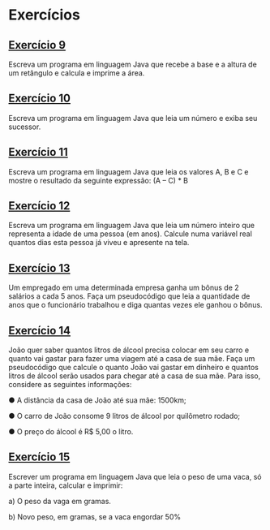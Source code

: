 # Exercícios

## [Exercício 9](./exercicio_09.java)
Escreva um programa em linguagem Java que recebe a base e a altura de um retângulo e calcula e imprime a área.

## [Exercício 10](./exercicio_10.java)
Escreva um programa em linguagem Java que leia um número e exiba seu sucessor.

## [Exercício 11](./exercicio_11.java)
Escreva um programa em linguagem Java que leia os valores A, B e C e mostre o resultado da seguinte expressão: (A – C) * B

## [Exercício 12](./exercicio_12.java)
Escreva um programa em linguagem Java que leia um número inteiro que representa a idade de uma pessoa (em anos). Calcule numa variável real quantos dias esta pessoa já viveu e apresente na tela.

## [Exercício 13](./exercicio_13.java)
Um empregado em uma determinada empresa ganha um bônus de 2 salários a cada 5 anos. Faça um pseudocódigo que leia a quantidade de anos que o funcionário trabalhou e diga quantas vezes ele ganhou o bônus.

## [Exercício 14](./exercicio_14.java)
João quer saber quantos litros de álcool precisa colocar em seu carro e quanto vai gastar para fazer uma viagem até a casa de sua mãe. Faça um pseudocódigo que calcule o quanto João vai gastar em dinheiro e quantos litros de álcool serão usados para chegar até a casa de sua mãe. Para isso, considere as seguintes informações:

● A distância da casa de João até sua mãe: 1500km;

● O carro de João consome 9 litros de álcool por quilômetro rodado;

● O preço do álcool é R$ 5,00 o litro.

## [Exercício 15](./exercicio_15.java)
Escrever um programa em linguagem Java que leia o peso de uma vaca, só a parte inteira, calcular e imprimir:

a) O peso da vaga em gramas.

b) Novo peso, em gramas, se a vaca engordar 50%
